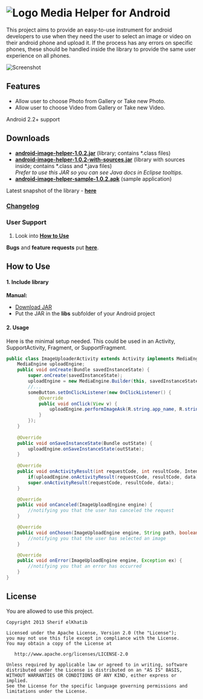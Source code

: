 # ![Logo](https://github.com/sherifelkhatib/Android-Image-Helper/raw/master/sample/res/drawable-mdpi/ic_launcher.png) Media Helper for Android

This project aims to provide an easy-to-use instrument for android developers to use when they need the user to select an image or video on their android phone and upload it.
If the process has any errors on specific phones, these should be handled inside the library to provide the same user experience on all phones.

![Screenshot](https://github.com/sherifelkhatib/Android-Image-Helper/raw/master/screenshot1.png)

## Features
 * Allow user to choose Photo from Gallery or Take new Photo.
 * Allow user to choose Video from Gallery or Take new Video.
 
Android 2.2+ support

## Downloads
 * **[android-image-helper-1.0.2.jar](https://github.com/sherifelkhatib/Android-Image-Helper/raw/master/downloads/android-image-helper-1.0.2.jar)** (library; contains *.class files)
 * **[android-image-helper-1.0.2-with-sources.jar](https://github.com/sherifelkhatib/Android-Image-Helper/raw/master/downloads/android-image-helper-1.0.2-withsources.jar)** (library with sources inside; contains *.class and *.java files)<br />_Prefer to use this JAR so you can see Java docs in Eclipse tooltips._
 * **[android-image-helper-sample-1.0.2.apk](https://github.com/sherifelkhatib/Android-Image-Helper/raw/master/downloads/android-image-helper-sample-1.0.0.apk)** (sample application)

Latest snapshot of the library - **[here](https://github.com/sherifelkhatib/Android-Image-Helper/tree/master/downloads)**

### [Changelog](https://github.com/sherifelkhatib/Android-Image-Helper/blob/master/CHANGELOG.md)

### User Support
 1. Look into **[How to Use](https://github.com/sherifelkhatib/Android-Image-Helper#how-to-use)**

**Bugs** and **feature requests** put **[here](https://github.com/sherifelkhatib/Android-Image-Helper/issues/new)**.<br />

## How to Use

#### 1. Include library

**Manual:**
 * [Download JAR](https://github.com/sherifelkhatib/Android-Image-Helper/raw/master/downloads/android-image-helper-1.0.2-withsources.jar)
 * Put the JAR in the **libs** subfolder of your Android project

#### 2. Usage
Here is the minimal setup needed. This could be used in an Activity, SupportActivity, Fragment, or SupportFragment.
``` java
public class ImageUploaderActivity extends Activity implements MediaEngine.ImageChooseCallback {
	MediaEngine uploadEngine;
	public void onCreate(Bundle savedInstanceState) {
		super.onCreate(savedInstanceState);
		uploadEngine = new MediaEngine.Builder(this, savedInstanceState).build();
		//...
		someButton.setOnClickListener(new OnClickListener() {
			@Override
			public void onClick(View v) {
				uploadEngine.performImageAsk(R.string.app_name, R.string.newphoto, R.string.oldphoto, R.string.choose, R.drawable.ic_launcher);
			}
		});
	}
	
	@Override
	public void onSaveInstanceState(Bundle outState) {
		uploadEngine.onSaveInstanceState(outState);
	}
	
	@Override
	public void onActivityResult(int requestCode, int resultCode, Intent data) {
		if(uploadEngine.onActivityResult(requestCode, resultCode, data)) return;
		super.onActivityResult(requestCode, resultCode, data);
	}

	@Override
	public void onCanceled(ImageUploadEngine engine) {
		//notifying you that the user has canceled the request
	}

	@Override
	public void onChosen(ImageUploadEngine engine, String path, boolean newPicture) {
		//notifying you that the user has selected an image
	}

	@Override
	public void onError(ImageUploadEngine engine, Exception ex) {
		//notifying you that an error has occurred
	}
}
```

## License

You are allowed to use this project.

    Copyright 2013 Sherif elKhatib

    Licensed under the Apache License, Version 2.0 (the "License");
    you may not use this file except in compliance with the License.
    You may obtain a copy of the License at

       http://www.apache.org/licenses/LICENSE-2.0

    Unless required by applicable law or agreed to in writing, software
    distributed under the License is distributed on an "AS IS" BASIS,
    WITHOUT WARRANTIES OR CONDITIONS OF ANY KIND, either express or implied.
    See the License for the specific language governing permissions and
    limitations under the License.